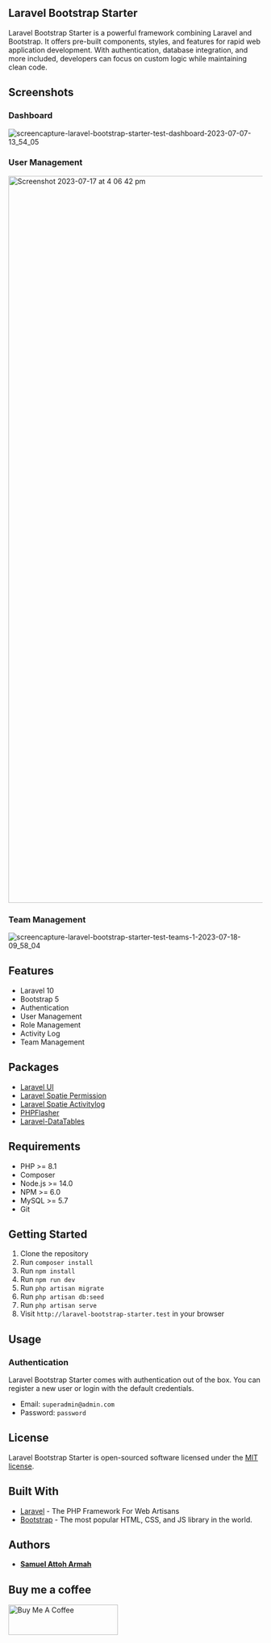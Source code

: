 ## Laravel Bootstrap Starter

Laravel Bootstrap Starter is a powerful framework combining Laravel and Bootstrap. It offers pre-built components, styles, and features for rapid web application development. With authentication, database integration, and more included, developers can focus on custom logic while maintaining clean code.

## Screenshots

### Dashboard
![screencapture-laravel-bootstrap-starter-test-dashboard-2023-07-07-13_54_05](https://github.com/iteearmah/laravel-bootstrap-starter/assets/13051277/d4e7da72-4634-42f9-93dd-ae0334f4860a)

### User Management
<img width="1440" alt="Screenshot 2023-07-17 at 4 06 42 pm" src="https://github.com/iteearmah/laravel-bootstrap-starter/assets/13051277/f13d4cf8-bfe0-41ea-8472-95574b6ecd2a">

### Team Management
![screencapture-laravel-bootstrap-starter-test-teams-1-2023-07-18-09_58_04](https://github.com/iteearmah/laravel-bootstrap-starter/assets/13051277/52a39bd8-1a36-404e-b803-c6f2291fea78)




## Features

- Laravel 10
- Bootstrap 5
- Authentication
- User Management
- Role Management
- Activity Log
- Team Management

## Packages

- [Laravel UI](https://github.com/laravel/ui)
- [Laravel Spatie Permission](https://github.com/spatie/laravel-permission)
- [Laravel Spatie Activitylog](https://github.com/spatie/laravel-activitylog)
- [PHPFlasher](https://github.com/php-flasher/flasher-laravel)
- [Laravel-DataTables](https://github.com/yajra/laravel-datatables)

## Requirements

- PHP >= 8.1
- Composer
- Node.js >= 14.0
- NPM >= 6.0
- MySQL >= 5.7
- Git

## Getting Started

1. Clone the repository
2. Run `composer install`
3. Run `npm install`
4. Run `npm run dev`
5. Run `php artisan migrate`
6. Run `php artisan db:seed`
7. Run `php artisan serve`
8. Visit `http://laravel-bootstrap-starter.test` in your browser

## Usage

### Authentication

Laravel Bootstrap Starter comes with authentication out of the box. You can register a new user or login with the default credentials.

- Email: `superadmin@admin.com`
- Password: `password`


## License

Laravel Bootstrap Starter is open-sourced software licensed under the [MIT license](https://opensource.org/licenses/MIT).

## Built With

- [Laravel](https://laravel.com/) - The PHP Framework For Web Artisans
- [Bootstrap](https://getbootstrap.com/) - The most popular HTML, CSS, and JS library in the world.

## Authors

- **[Samuel Attoh Armah](https://github.com/iteearmah)**

## Buy me a coffee

<a href="https://www.buymeacoffee.com/iteearmah" target="_blank"><img src="https://cdn.buymeacoffee.com/buttons/v2/default-yellow.png" alt="Buy Me A Coffee" height="60px" width="217px"></a>
